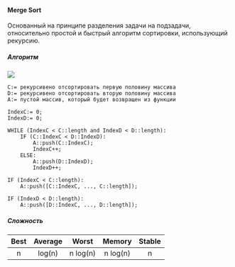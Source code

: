 #### Merge Sort
Основанный на принципе разделения задачи на подзадачи, 
относительно простой и быстрый алгоритм сортировки, 
использующий рекурсию. 
##### Алгоритм 
![](https://camo.githubusercontent.com/9aca2daaee76cd5334617ea3c01ae6c7c702302d/68747470733a2f2f75706c6f61642e77696b696d656469612e6f72672f77696b6970656469612f636f6d6d6f6e732f652f65362f4d657267655f736f72745f616c676f726974686d5f6469616772616d2e737667)

```
C:= рекурсивено отсортировать первую половину массива
D:= рекурсивено отсортировать вторую половину массива
A:= пустой массив, который будет возвращен из функции

IndexC:= 0;
IndexD:= 0;

WHILE (IndexC < C::length and IndexD < D::length):
    IF (C::IndexC < D::IndexD):
        A::push(C::IndexC);
        IndexC++;
    ELSE:
        A::push(D::IndexD);
        IndexD++;
        
IF (IndexC < C::length):
    A::push([C::IndexC, ..., C::length]);
    
IF (IndexD < D::length):
    A::push([D::IndexC, ..., D::length]);
```
##### Сложность

| Best | Average | Worst    | Memory   | Stable |
|:----:|:-------:|:--------:|:--------:|:------:|
| n    | log(n)  | n log(n) | n log(n) | n      |
